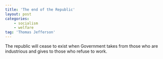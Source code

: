 ```yaml
---
title: 'The end of the Republic'
layout: post
categories:
    - socialism
    - welfare
tag: 'Thomas Jefferson'
---
```


The republic will cease to exist when Government takes from those who are industrious and gives to those who refuse to work.
